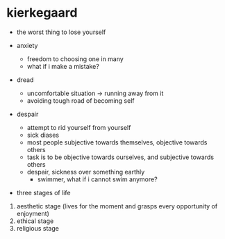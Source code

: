 # kierkegaard

- the worst thing to lose yourself

- anxiety
  - freedom to choosing one in many
  - what if i make a mistake?

- dread
  - uncomfortable situation -> running away from it
  - avoiding tough road of becoming self

- despair
  - attempt to rid yourself from yourself
  - sick diases
  - most people subjective towards themselves, objective towards others
  - task is to be objective towards ourselves, and subjective towards others
  - despair, sickness over something earthly
    - swimmer, what if i cannot swim anymore?

- three stages of life
1. aesthetic stage (lives for the moment and grasps every opportunity of enjoyment)
2. ethical stage
3. religious stage
